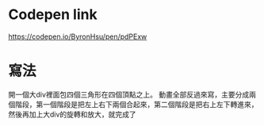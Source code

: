 # Codepen link
https://codepen.io/ByronHsu/pen/pdPExw
# 寫法
開一個大div裡面包四個三角形在四個頂點之上。
動畫全部反過來寫，主要分成兩個階段，第一個階段是把左上右下兩個合起來，第二個階段是把右上左下轉進來，
然後再加上大div的旋轉和放大，就完成了